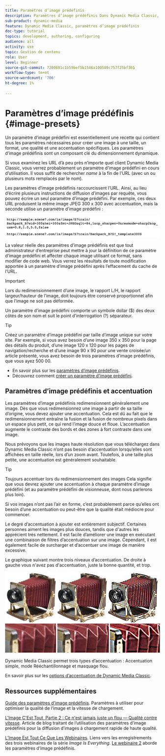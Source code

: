```yaml
---
title: Paramètres d’image prédéfinis
description: Paramètres d’image prédéfinis Dans Dynamic Media Classic, tous les paramètres nécessaires pour créer une image à une taille, un format, une qualité et une accentuation spécifiques sont inclus. Les paramètres d’image prédéfinis sont un composant clé du dimensionnement dynamique. Lorsque vous examinez une URL dans Dynamic Media Classic, vous pouvez facilement voir si un paramètre d’image prédéfini est en cours d’utilisation. Découvrez les paramètres d’image prédéfinis, pourquoi ils sont si utiles et comment en créer un.
sub-product: dynamic-media
feature: Dynamic Media Classic, paramètres d’image prédéfinis
doc-type: tutorial
topics: development, authoring, configuring
audience: all
activity: use
topic: Gestion de contenu
role: User
level: Beginner
source-git-commit: 7200601c1b59bef5b1546a100589c757f25bf365
workflow-type: tm+mt
source-wordcount: '706'
ht-degree: 1%

---
```



# Paramètres d’image prédéfinis {#image-presets}

Un paramètre d’image prédéfini est essentiellement une recette qui contient tous les paramètres nécessaires pour créer une image à une taille, un format, une qualité et une accentuation spécifiques. Les paramètres d’image prédéfinis sont un composant clé du dimensionnement dynamique.

Si vous examinez les URL d’à peu près n’importe quel client Dynamic Media Classic, vous verrez probablement un paramètre d’image prédéfini en cours d’utilisation. Il vous suffit de rechercher $name$ à la fin de l’URL (avec un ou plusieurs mots remplacés par le nom).

Les paramètres d’image prédéfinis raccourcissent l’URL. Ainsi, au lieu d’écrire plusieurs instructions de diffusion d’images par requête, vous pouvez écrire un seul paramètre d’image prédéfini. Par exemple, ces deux URL produisent la même image JPEG 300 x 300 avec accentuation, mais la seconde utilise un paramètre d’image prédéfini :

![image](assets/image-presets/image-preset-2.png)

La valeur réelle des paramètres d’image prédéfinis est que tout administrateur d’entreprise peut mettre à jour la définition de ce paramètre d’image prédéfini et affecter chaque image utilisant ce format, sans modifier de code web. Vous verrez les résultats de toute modification apportée à un paramètre d’image prédéfini après l’effacement du cache de l’URL.

>[!IMPORTANT]
>
>Lors du redimensionnement d’une image, le rapport L/H, le rapport largeur/hauteur de l’image, doit toujours être conservé proportionnel afin que l’image ne soit pas déformée.

Un paramètre d’image prédéfini comporte un symbole dollar ($) des deux côtés de son nom et suit le point d’interrogation (?) séparateur.

>[!TIP]
>
>Créez un paramètre d’image prédéfini par taille d’image unique sur votre site. Par exemple, si vous avez besoin d’une image 350 x 350 pour la page des détails du produit, d’une image 120 x 120 pour les pages de navigation/recherche et d’une image 90 x 90 pour une vente croisée/un article présenté, vous avez besoin de trois paramètres d’image prédéfinis, que vous ayez 500 00.

- En savoir plus sur les [paramètres d’image prédéfinis](https://experienceleague.adobe.com/docs/dynamic-media-classic/using/image-sizing/setting-image-presets.html).
- Découvrez comment [créer un paramètre d’image prédéfini](https://experienceleague.adobe.com/docs/dynamic-media-classic/using/image-sizing/setting-image-presets.html#creating-an-image-preset).

## Paramètres d’image prédéfinis et accentuation

Les paramètres d’image prédéfinis redimensionnent généralement une image. Dès que vous redimensionnez une image à partir de sa taille d’origine, vous devez ajouter une accentuation. Cela est dû au fait que le redimensionnement entraîne la fusion et la fusion de nombreux pixels dans un espace plus petit, ce qui rend l’image douce et floue. L’accentuation augmente le contraste des bords et des zones à fort contraste dans une image.

Nous prévoyons que les images haute résolution que vous téléchargez dans Dynamic Media Classic n’ont pas besoin d’accentuation lorsqu’elles sont affichées en taille réelle, lors d’un zoom avant. Toutefois, à une taille plus petite, une accentuation est généralement souhaitable.

>[!TIP]
>
>Toujours accentuer lors du redimensionnement des images Cela signifie que vous devrez ajouter une accentuation à chaque paramètre d’image prédéfini (et au paramètre prédéfini de visionneuse, dont nous parlerons plus loin).
>
>Si vos images n’ont pas l’air en forme, c’est probablement parce qu’elles ont besoin d’une accentuation ou peut-être que la qualité était médiocre pour commencer.

Le degré d’accentuation à ajouter est entièrement subjectif. Certaines personnes aiment les images plus douces, tandis que d&#39;autres les apprécient très nettement. Il est facile d’améliorer une image en exécutant une combinaison de filtres d’accentuation sur une image. Cependant, il est également facile de surcharger et d’accentuer une image de manière excessive.

Le graphique suivant montre trois niveaux d’accentuation. De droite à gauche vous n&#39;avez pas d&#39;accentuation, juste la bonne quantité, et trop.

![image](assets/image-presets/image-presets-1.jpg)

Dynamic Media Classic permet trois types d’accentuation : Accentuation simple, mode Rééchantillonnage et masquage flou.

En savoir plus sur les [options d’accentuation de Dynamic Media Classic](https://experienceleague.adobe.com/docs/dynamic-media-classic/using/master-files/sharpening-image.html#sharpening_an_image).

## Ressources supplémentaires

[Guide des paramètres d’image prédéfinis](https://www.adobe.com/content/dam/www/us/en/experience-manager/pdfs/dynamic-media-image-preset-guide.pdf). Paramètres à utiliser pour optimiser la qualité de l’image et la vitesse de chargement.

[L&#39;Image C&#39;Est Tout, Partie 2 : Ce n&#39;est jamais juste un flou — Qualité contre vitesse](https://theblog.adobe.com/image-is-everything-part-2-its-never-just-a-blur-quality-versus-speed/). Article de blog traitant de l’utilisation des paramètres d’image prédéfinis pour la diffusion d’images à chargement rapide de haute qualité.

[L’Image Est Tout Ce Que Les Webinaires](https://dynamicmediaseries2019.enterprise.adobeevents.com/). Liens vers les enregistrements des trois webinaires de la série _Image Is Everything_. [Le webinaire 2](https://seminars.adobeconnect.com/p6lqaotpjnd3)  aborde les paramètres d’image prédéfinis.
